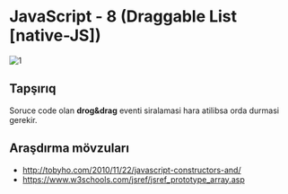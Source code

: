 # JavaScript - 8 (Draggable List [native-JS])

![1](https://cloud.githubusercontent.com/assets/25200958/24759815/c86c251e-1af7-11e7-816c-31aedbb6c487.jpg)

## Tapşırıq
Soruce code olan **drog&drag** eventi siralamasi hara atilibsa orda durmasi gerekir.

## Araşdırma mövzuları
- http://tobyho.com/2010/11/22/javascript-constructors-and/
- https://www.w3schools.com/jsref/jsref_prototype_array.asp
